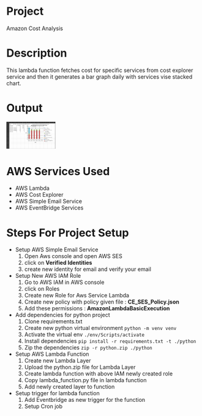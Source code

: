 # Project

Amazon Cost Analysis

# Description

This lambda function fetches cost for specific services from cost explorer service and then it generates a bar graph daily with services vise stacked chart.

# Output

<img src="./service_screenshot.png" width="128"/>

# AWS Services Used

- AWS Lambda
- AWS Cost Explorer
- AWS Simple Email Service
- AWS EventBridge Services

# Steps For Project Setup

- Setup AWS Simple Email Service
  1.  Open Aws console and open AWS SES
  2.  click on **Verified Identities**
  3.  create new identity for email and verify your email
- Setup New AWS IAM Role
  1.  Go to AWS IAM in AWS console
  2.  click on Roles
  3.  Create new Role for Aws Service Lambda
  4.  Create new policy with policy given file : **CE_SES_Policy.json**
  5.  Add these permissions : **AmazonLambdaBasicExecution**
- Add dependencies for python project
  1.  Clone requirements.txt
  2.  Create new python virtual environment
      `python -m venv venv`
  3.  Activate the virtual env
      `./env/Scripts/activate`
  4.  Install dependencies
      `pip install -r requirements.txt -t ./python`
  5.  Zip the dependencies
      `zip -r python.zip ./python`
- Setup AWS Lambda Function
  1.  Create new Lambda Layer
  2.  Upload the python.zip file for Lambda Layer
  3.  Create lambda function with above IAM newly created role
  4.  Copy lambda_function.py file in lambda function
  5.  Add newly created layer to function
- Setup trigger for lambda function
  1.  Add Eventbridge as new trigger for the function
  2.  Setup Cron job
